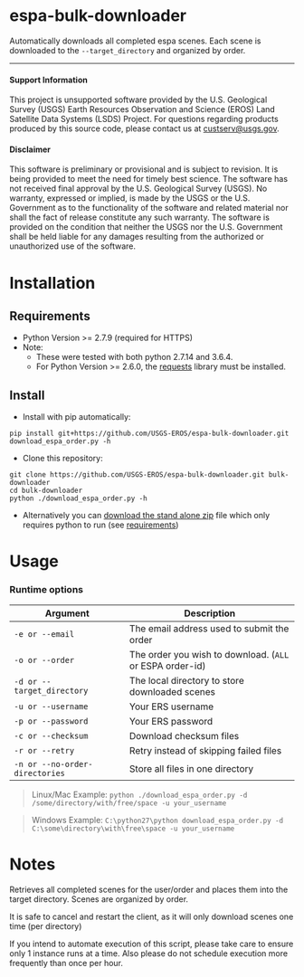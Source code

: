# espa-bulk-downloader

Automatically downloads all completed espa scenes.  Each scene is downloaded to the `--target_directory` and organized by order.

---

#### Support Information

This project is unsupported software provided by the U.S. Geological Survey (USGS) Earth Resources Observation and Science (EROS) Land Satellite Data Systems (LSDS) Project. For questions regarding products produced by this source code, please contact us at [custserv@usgs.gov][2].

#### Disclaimer

This software is preliminary or provisional and is subject to revision. It is being provided to meet the need for timely best science. The software has not received final approval by the U.S. Geological Survey (USGS). No warranty, expressed or implied, is made by the USGS or the U.S. Government as to the functionality of the software and related material nor shall the fact of release constitute any such warranty. The software is provided on the condition that neither the USGS nor the U.S. Government shall be held liable for any damages resulting from the authorized or unauthorized use of the software.


# Installation

## Requirements

* Python Version >= 2.7.9 (required for HTTPS)
* Note:
  * These were tested with both python 2.7.14 and 3.6.4.
  * For Python Version >= 2.6.0, the [requests][3] library must be installed.


## Install
* Install with pip automatically:
```
pip install git+https://github.com/USGS-EROS/espa-bulk-downloader.git
download_espa_order.py -h
```
* Clone this repository:
```
git clone https://github.com/USGS-EROS/espa-bulk-downloader.git bulk-downloader
cd bulk-downloader
python ./download_espa_order.py -h
```
* Alternatively you can [download the stand alone zip][1] file which only requires python to run (see [requirements](#requirements))

# Usage
### Runtime options

Argument | Description
---|---
`-e or --email` | The email address used to submit the order
`-o or --order` | The order you wish to download.  (`ALL` or ESPA order-id)
`-d or --target_directory` | The local directory to store downloaded scenes
`-u or --username` | Your ERS username
`-p or --password` | Your ERS password
`-c or --checksum` | Download checksum files
`-r or --retry` | Retry instead of skipping failed files
`-n or --no-order-directories` | Store all files in one directory

> Linux/Mac Example: `python ./download_espa_order.py -d /some/directory/with/free/space -u your_username`

> Windows Example: `C:\python27\python download_espa_order.py -d C:\some\directory\with\free\space -u your_username`

# Notes
Retrieves all completed scenes for the user/order
and places them into the target directory.
Scenes are organized by order.

It is safe to cancel and restart the client, as it will
only download scenes one time (per directory)

If you intend to automate execution of this script,
please take care to ensure only 1 instance runs at a time.
Also please do not schedule execution more frequently than
once per hour.


[1]: https://github.com/USGS-EROS/espa-bulk-downloader/archive/master.zip
[2]: mailto:custserv@usgs.gov
[3]: https://github.com/requests/requests
